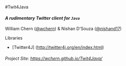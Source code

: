 #Twit4Java

#### *A rudimentary Twitter client for `Java`*

William Chern ([@wchern](https://github.com/wchern)) & Nishan D'Souza ([@nishand17](https://github.com/nishand17))

Libraries
- [Twitter4J] (http://twitter4j.org/en/index.html)


###### Project Site: https://wchern.github.io/Twit4Java/
